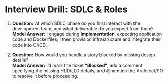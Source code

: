 # Interview Drill: SDLC & Roles

1. **Question:** At which SDLC phase do you first interact with the development team, and what deliverable do you expect from them?  
   **Model Answer:** I engage during **Implementation**, expecting application code and Dockerfiles; I then provision infrastructure and integrate their code into CI/CD.

2. **Question:** How would you handle a story blocked by missing design details?  
   **Model Answer:** I’d mark the ticket **“Blocked”**, add a comment specifying the missing HLD/LLD details, and @mention the Architect/PO to resolve it before proceeding.